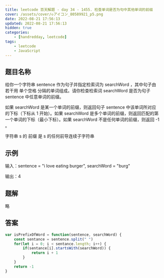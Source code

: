 ```yaml
---
title: leetcode 百天解题 - day 34 - 1455. 检查单词是否为句中其他单词的前缀
cover: /assets/cover/◇アイコン_80589921_p5.png
date: 2022-08-21 17:56:13
updated: 2022-08-21 17:56:13
hidden: true
categories:
    - [handredday, leetcode]
tags:
    - leetcode
    - JavaScript
---
```


## 题目名称

给你一个字符串 sentence 作为句子并指定检索词为 searchWord ，其中句子由若干用 单个空格 分隔的单词组成。请你检查检索词 searchWord 是否为句子 sentence 中任意单词的前缀。

如果 searchWord 是某一个单词的前缀，则返回句子 sentence 中该单词所对应的下标（下标从 1 开始）。如果 searchWord 是多个单词的前缀，则返回匹配的第一个单词的下标（最小下标）。如果 searchWord 不是任何单词的前缀，则返回 -1 。

字符串 s 的 前缀 是 s 的任何前导连续子字符串

## 示例

输入：sentence = "i love eating burger", searchWord = "burg"

输出：4

## 题解

略

## 答案

~~~js
var isPrefixOfWord = function(sentence, searchWord) {
    const sentance = sentence.split(" ")
    for(let i = 0; i < sentance.length; i++) {
        if(sentance[i].startsWith(searchWord)) {
            return i + 1
        }
    }
    return -1
}
~~~

